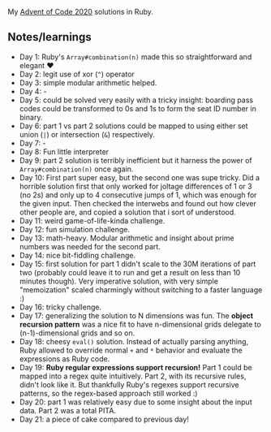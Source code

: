 My [Advent of Code 2020](https://adventofcode.com/2020/) solutions in Ruby.

## Notes/learnings

- Day 1: Ruby's `Array#combination(n)` made this so straightforward and elegant ❤️
- Day 2: legit use of xor (`^`) operator
- Day 3: simple modular arithmetic helped.
- Day 4: -
- Day 5: could be solved very easily with a tricky insight: boarding pass codes could be transformed to 0s and 1s to form the seat ID number in binary.
- Day 6: part 1 vs part 2 solutions could be mapped to using either set union (`|`) or intersection (`&`) respectively.
- Day 7: -
- Day 8: Fun little interpreter
- Day 9: part 2 solution is terribly inefficient but it harness the power of `Array#combination(n)` once again.
- Day 10: First part super easy, but the second one was supe tricky. Did a horrible solution first that only worked for joltage differences of 1 or 3 (no 2s) and only up to 4 consecutive jumps of 1, which was enough for the given input. Then checked the interwebs and found out how clever other people are, and copied a solution that i sort of understood.
- Day 11: weird game-of-life-kinda challenge.
- Day 12: fun simulation challenge.
- Day 13: math-heavy. Modular arithmetic and insight about prime numbers was needed for the second part.
- Day 14: nice bit-fiddling challenge.
- Day 15: first solution for part 1 didn't scale to the 30M iterations of part two (probably could leave it to run and get a result on less than 10 minutes though). Very imperative solution, with very simple "memoization" scaled charmingly without switching to a faster language :)
- Day 16: tricky challenge.
- Day 17: generalizing the solution to N dimensions was fun. The **object recursion pattern** was a nice fit to have n-dimensional grids delegate to (n-1)-dimensional grids and so on.
- Day 18: cheesy `eval()` solution. Instead of actually parsing anything, Ruby allowed to override normal `+` and `*` behavior and evaluate the expressions as Ruby code.
- Day 19: **Ruby regular expressions support recursion!** Part 1 could be mapped into a regex quite intuitively. Part 2, with its recursive rules, didn't look like it. But thankfully Ruby's regexes support recursive patterns, so the regex-based approach still worked :)
- Day 20: part 1 was relatively easy due to some insight about the input data. Part 2 was a total PITA.
- Day 21: a piece of cake compared to previous day!
